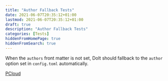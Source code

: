 ```yaml
---
title: "Author Fallback Tests"
date: 2021-06-07T20:35:12+01:00
lastmod: 2021-06-07T20:35:12+01:00
draft: true
description: "Author Fallback Tests"
categories: [Tests]
hiddenFromHomePage: true
hiddenFromSearch: true
---
```


<!--more-->

When the `authors` front matter is not set, DoIt should fallback to the `author` option set in `config.toml` automatically.

[PCloud](https://github.com/HEIGE-PCloud)
